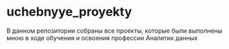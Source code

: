 # uchebnyye_proyekty
В данном репозитории собраны все проекты, которые были выполнены мною в ходе обучения и освоения профессии Аналитик данных
